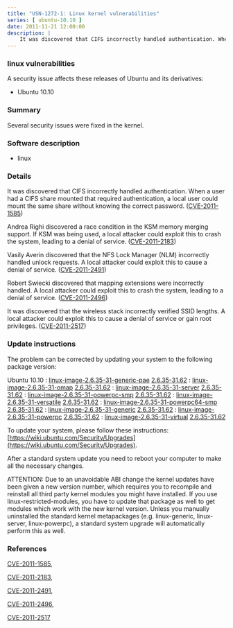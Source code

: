 ```yaml
---
title: "USN-1272-1: Linux kernel vulnerabilities"
series: [ ubuntu-10.10 ]
date: 2011-11-21 12:00:00
description: |
    It was discovered that CIFS incorrectly handled authentication. When a user had a CIFS share mounted that required authentication, a local user could mount the same share without knowing the correct password. ([CVE-2011-1585](http://people.ubuntu.com/~ubuntu-security/cve/CVE-2011-1585))
--- 
```

 
### linux vulnerabilities

A security issue affects these releases of Ubuntu and its derivatives:

* Ubuntu 10.10

### Summary

Several security issues were fixed in the kernel. 

### Software description

* linux 

### Details

It was discovered that CIFS incorrectly handled authentication. When a user had a CIFS share mounted that required authentication, a local user could mount the same share without knowing the correct password. ([CVE-2011-1585](http://people.ubuntu.com/~ubuntu-security/cve/CVE-2011-1585))

Andrea Righi discovered a race condition in the KSM memory merging support. If KSM was being used, a local attacker could exploit this to crash the system, leading to a denial of service. ([CVE-2011-2183](http://people.ubuntu.com/~ubuntu-security/cve/CVE-2011-2183))

Vasily Averin discovered that the NFS Lock Manager (NLM) incorrectly handled unlock requests. A local attacker could exploit this to cause a denial of service. ([CVE-2011-2491](http://people.ubuntu.com/~ubuntu-security/cve/CVE-2011-2491))

Robert Swiecki discovered that mapping extensions were incorrectly handled. A local attacker could exploit this to crash the system, leading to a denial of service. ([CVE-2011-2496](http://people.ubuntu.com/~ubuntu-security/cve/CVE-2011-2496))

It was discovered that the wireless stack incorrectly verified SSID lengths. A local attacker could exploit this to cause a denial of service or gain root privileges. ([CVE-2011-2517](http://people.ubuntu.com/~ubuntu-security/cve/CVE-2011-2517)) 

### Update instructions

The problem can be corrected by updating your system to the following package version:

Ubuntu 10.10
 : [linux-image-2.6.35-31-generic-pae](https://launchpad.net/ubuntu/+source/linux) <span> [2.6.35-31.62](https://launchpad.net/ubuntu/+source/linux/2.6.35-31.62) </span> 
 : [linux-image-2.6.35-31-omap](https://launchpad.net/ubuntu/+source/linux) <span> [2.6.35-31.62](https://launchpad.net/ubuntu/+source/linux/2.6.35-31.62) </span> 
 : [linux-image-2.6.35-31-server](https://launchpad.net/ubuntu/+source/linux) <span> [2.6.35-31.62](https://launchpad.net/ubuntu/+source/linux/2.6.35-31.62) </span> 
 : [linux-image-2.6.35-31-powerpc-smp](https://launchpad.net/ubuntu/+source/linux) <span> [2.6.35-31.62](https://launchpad.net/ubuntu/+source/linux/2.6.35-31.62) </span> 
 : [linux-image-2.6.35-31-versatile](https://launchpad.net/ubuntu/+source/linux) <span> [2.6.35-31.62](https://launchpad.net/ubuntu/+source/linux/2.6.35-31.62) </span> 
 : [linux-image-2.6.35-31-powerpc64-smp](https://launchpad.net/ubuntu/+source/linux) <span> [2.6.35-31.62](https://launchpad.net/ubuntu/+source/linux/2.6.35-31.62) </span> 
 : [linux-image-2.6.35-31-generic](https://launchpad.net/ubuntu/+source/linux) <span> [2.6.35-31.62](https://launchpad.net/ubuntu/+source/linux/2.6.35-31.62) </span> 
 : [linux-image-2.6.35-31-powerpc](https://launchpad.net/ubuntu/+source/linux) <span> [2.6.35-31.62](https://launchpad.net/ubuntu/+source/linux/2.6.35-31.62) </span> 
 : [linux-image-2.6.35-31-virtual](https://launchpad.net/ubuntu/+source/linux) <span> [2.6.35-31.62](https://launchpad.net/ubuntu/+source/linux/2.6.35-31.62) </span> 

To update your system, please follow these instructions: [https://wiki.ubuntu.com/Security/Upgrades](https://wiki.ubuntu.com/Security/Upgrades).

After a standard system update you need to reboot your computer to make all the necessary changes.

ATTENTION: Due to an unavoidable ABI change the kernel updates have been given a new version number, which requires you to recompile and reinstall all third party kernel modules you might have installed. If you use linux-restricted-modules, you have to update that package as well to get modules which work with the new kernel version. Unless you manually uninstalled the standard kernel metapackages (e.g. linux-generic, linux-server, linux-powerpc), a standard system upgrade will automatically perform this as well. 

### References

 [CVE-2011-1585](http://people.ubuntu.com/~ubuntu-security/cve/CVE-2011-1585), 

 [CVE-2011-2183](http://people.ubuntu.com/~ubuntu-security/cve/CVE-2011-2183), 

 [CVE-2011-2491](http://people.ubuntu.com/~ubuntu-security/cve/CVE-2011-2491), 

 [CVE-2011-2496](http://people.ubuntu.com/~ubuntu-security/cve/CVE-2011-2496), 

 [CVE-2011-2517](http://people.ubuntu.com/~ubuntu-security/cve/CVE-2011-2517)
 
